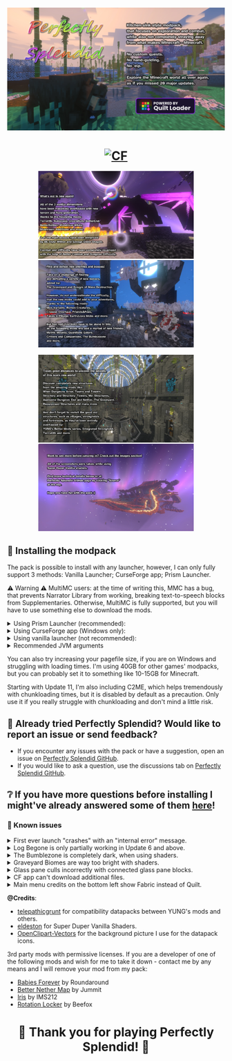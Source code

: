<a href="https://quiltmc.org"><img src="https://github.com/SplendidAlakey/Perfectly-Splendid/blob/Perfectly-Splendid/images/screens/main_1.webp"></a>

<h1 align="center"><a href="https://www.curseforge.com/minecraft/modpacks/perfectly-splendid"><img src="https://cf.way2muchnoise.eu/versions/For%20Minecraft_perfectly-splendid_all.svg" alt="CF"></a></h1>

<p align="center"><img src="https://github.com/SplendidAlakey/Perfectly-Splendid/blob/Perfectly-Splendid/images/screens/main_2.webp" width="360">
<img src="https://github.com/SplendidAlakey/Perfectly-Splendid/blob/Perfectly-Splendid/images/screens/main_3.webp" width="360"></p>

<p align="center"><img src="https://github.com/SplendidAlakey/Perfectly-Splendid/blob/Perfectly-Splendid/images/screens/main_4.webp" width="360">
<img src="https://github.com/SplendidAlakey/Perfectly-Splendid/blob/Perfectly-Splendid/images/screens/main_5.webp" width="360"></p>

## 🔨 Installing the modpack

The pack is possible to install with any launcher, however, I can only fully support 3 methods: Vanilla Launcher; CurseForge app; Prism Launcher.

⚠ Warning ⚠ MultiMC users: at the time of writing this, MMC has a bug, that prevents Narrator Library from working, breaking text-to-speech blocks from Supplementaries. Otherwise, MultiMC is fully supported, but you will have to use something else to download the mods.

<details><summary>Using Prism Launcher (recommended):</summary>
<p>

1. Download and install Prism Launcher https://prismlauncher.org/download/
2. Open Prism Launcher, right-click anywhere and choose "Create instance"
3. On the left side panel select "CurseForge", look up Perfectly Splendid and install it

</p>
</details>

<details><summary>Using CurseForge app (Windows only):</summary>
<p>

1. Download and install CurseForge app https://download.curseforge.com/
2. Open the app and let it find your Minecraft installation
3. Navigate to the Minecraft tab, select "Browse modpacks", search for Perfectly Splendid and install it

</p>
</details>

<details><summary>Using vanilla launcher (not recommended):</summary>
<p>

1. Install the 1.19.2 version of the game and make sure it works without any mods
2. Navigate to https://quiltmc.org/en/install/client/ and follow the instructions to install Quilt Loader 0.18.10
3. Navigate to https://www.curseforge.com/minecraft/mc-mods/qsl and download QSL, then put it into the .minecraft/mods folder. If such a folder doesn't exist, simply create one.
4. Navigate to https://www.curseforge.com/minecraft/modpacks/perfectly-splendid, choose the latest version of the pack and scroll down until you see the list of included mods
5. Download every mod, make sure to use the correct versions, and put them all into the mods folder (some mods must be a specific version, to make the process easier find a way to download mods automatically using the pack's zip, rather than manually)
6. Download the modpack file and extract the "config", "defaultconfigs", "shaderpacks" and "kubejs" folders from it, put them all in .minecraft/
7. Launch the game using the Quilt profile in the launcher

</p>
</details>

<details><summary>Recommended JVM arguments</summary>
<p>

Using the recommended flags is not necessary, but it might significantly boost your performance, when generating new chunks and running garbage collection.

The pack was tested on default Java installations shipped with vanilla launcher and CF app, as well as Adoptium JDK 17 and 19.

The pack was tested with default Java arguments provided by vanilla launcher and CF app.

<p> Absolute maximum required allocated memory for the pack is 12GB </p>
<p> 10GB is recommended, if you use Super Duper Vanilla shaders (default). </p>
<p> 8GB is recommended, if you don't use any shaders. </p>
<p> 6-8GB is recommended, if your world is pregenerated or you play on a server. </p>
<p> The recommended memory allocation for servers is 10-12GB. </p>

The lower your RAM, the longer it will take for the game to load and generate chunks!

Recommended JVM flags (add -Xmx and -Xms, if you don't use Prism or MMC):
```
-XX:+UnlockExperimentalVMOptions -XX:+UnlockDiagnosticVMOptions -XX:+AlwaysPreTouch -XX:+DisableExplicitGC -XX:+UseNUMA -XX:NmethodSweepActivity=1 -XX:ReservedCodeCacheSize=400M -XX:NonNMethodCodeHeapSize=12M -XX:ProfiledCodeHeapSize=194M -XX:NonProfiledCodeHeapSize=194M -XX:-DontCompileHugeMethods -XX:MaxNodeLimit=240000 -XX:NodeLimitFudgeFactor=8000 -XX:+UseVectorCmov -XX:+PerfDisableSharedMem -XX:+UseFastUnorderedTimeStamps -XX:+UseCriticalJavaThreadPriority -XX:ThreadPriorityPolicy=1 -XX:AllocatePrefetchStyle=3  -XX:+UseG1GC -XX:MaxGCPauseMillis=37 -XX:+PerfDisableSharedMem -XX:G1HeapRegionSize=16M -XX:G1NewSizePercent=23 -XX:G1ReservePercent=20 -XX:SurvivorRatio=32 -XX:G1MixedGCCountTarget=3 -XX:G1HeapWastePercent=20 -XX:InitiatingHeapOccupancyPercent=10 -XX:G1RSetUpdatingPauseTimePercent=0 -XX:MaxTenuringThreshold=1 -XX:G1SATBBufferEnqueueingThresholdPercent=30 -XX:G1ConcMarkStepDurationMillis=5.0 -XX:G1ConcRSHotCardLimit=16 -XX:G1ConcRefinementServiceIntervalMillis=150 -XX:GCTimeRatio=99 -XX:+UseLargePages -XX:LargePageSizeInBytes=2m
```
In order to fully utilise these flags, you have to be using GraalVM as your game's JDK. You can find the download links [here](https://github.com/brucethemoose/Minecraft-Performance-Flags-Benchmarks#graalvm-enterprise-edition). You want to grab the Java 17 one.
The flags were taken from [this](https://github.com/brucethemoose/Minecraft-Performance-Flags-Benchmarks) guide. You can read the full thing and explanation for the flags there.
Using GraalVM with the flags above **significantly** reduces the amount of time it takes for the game to load, as well as speeds up worldgen.

Alternatively, if you are using a supported JDK (e.g. Eclipse Adoptium), then you can try ShenandoahGC (add -Xmx and -Xms, if you don't use Prism or MMC):
```
-XX:+UseShenandoahGC -XX:MaxGCPauseMillis=50 -Xmn512M
```
These flags work well enough, if you don't want to use GraalVM. But the loading times will be considerably longer and chunks will take more time to generate.

Prism users may also tick "Skip Java compatibility checks", if using Adoptium JDK 17 or 19.

</p>
</details>

You can also try increasing your pagefile size, if you are on Windows and struggling with loading times. I'm using 40GB for other games' modpacks, but you can probably set it to something like 10-15GB for Minecraft.

Starting with Update 11, I'm also including C2ME, which helps tremendously with chunkloading times, but it is disabled by default as a precaution. Only use it if you really struggle with chunkloading and don't mind a little risk.

## 💭 Already tried Perfectly Splendid? Would like to report an issue or send feedback?

- If you encounter any issues with the pack or have a suggestion, open an issue on [Perfectly Splendid GitHub](https://github.com/SplendidAlakey/Perfectly-Splendid/issues).
- If you would like to ask a question, use the discussions tab on [Perfectly Splendid GitHub](https://github.com/SplendidAlakey/Perfectly-Splendid/discussions).

## ❔ If you have more questions before installing I might've already answered some of them [here](https://github.com/SplendidAlakey/Perfectly-Splendid/discussions/3)!

### 📌 Known issues

<details><summary>First ever launch "crashes" with an "internal error" message.</summary>

  **Status**: ❌ Reported.

  **Severity**: Low. 

  **Workarounds**: Simply launch the game again. I think this is due to JumpQuilt technically being run on Forge to download Quilt. You don't need to report this to Quilt, as it says.
  
  <p align="center"><img src="https://github.com/SplendidAlakey/Perfectly-Splendid/blob/Perfectly-Splendid/images/extras/First_ever_crash.png" width="360"></p>

</details>

<details><summary>Log Begone is only partially working in Update 6 and above.</summary>

  **Status**: ❌ Reported.

  **Severity**: Low. 

  **Workarounds**: None convenient. You'd need to downgrade your Quilt Loader to a version, that works with Log Begone, but I can't guarantee old QL versions will work with the pack anymore.

</details>

<details><summary>The Bumblezone is completely dark, when using shaders.</summary>

  **Status**: ❌ The developer is aware.

  **Severity**: Low. 

  **Workarounds**: Simply disable shaders, when travelling there.

</details>

<details><summary>Graveyard Biomes are way too bright with shaders.</summary>

  **Status**: ❌ Not reported.

  **Severity**: Low. 

  **Workarounds**: Again, just disable shaders, when in those biomes.

</details>

<details><summary>Glass pane culls incorrectly with connected glass pane blocks.</summary>

  **Status**: ✅ Intended.

  **Severity**: Low. 

  **Workarounds**: You can enable a built-in Continuity resource pack called "glass pane culling fix", however, doing so will break culling for unconnected double stacked glass panes and similar blocks (see Continuity GitHub for pictures).

</details>

<details><summary>CF app can't download additional files.</summary>

  **Status**: ❌ Reported.

  **Severity**: Low. 

  **Workarounds**: Currently, this doesn't cause any issues with my pack, but it might in the future, as I'm relying on QKL's additional core file to include the latest Kotlin libraries. For such cases simply download and drop this file into your mods folder: https://www.curseforge.com/minecraft/mc-mods/qkl/download/4490417. Or use a different launcher of your choice.

</details>

<details><summary>Main menu credits on the bottom left show Fabric instead of Quilt.</summary>

  **Status**: ❌ Reported.

  **Severity**: Low. 

  **Workarounds**: Disable Modpack Manager. I'm using it for update checking only. The actual loader is still Quilt.

</details>


**@Credits**: 

- [telepathicgrunt](https://www.curseforge.com/members/telepathicgrunt/projects) for compatibility datapacks between YUNG's mods and others.
- [eldeston](https://www.curseforge.com/minecraft/customization/super-duper-vanilla-shaders) for Super Duper Vanilla Shaders.
- [OpenClipart-Vectors](https://pixabay.com/users/openclipart-vectors-30363/) for the background picture I use for the datapack icons.

3rd party mods with permissive licenses. If you are a developer of one of the following mods and wish for me to take it down - contact me by any means and I will remove your mod from my pack:

- [Babies Forever](https://modrinth.com/mod/roundaround-babies-forever) by Roundaround
- [Better Nether Map](https://modrinth.com/mod/better-nether-map) by Jummit
- [Iris](https://modrinth.com/mod/iris) by IMS212
- [Rotation Locker](https://modrinth.com/mod/rotationlocker) by Beefox

<h1 align="center"> 🌈 Thank you for playing Perfectly Splendid! 🌈 </h1>